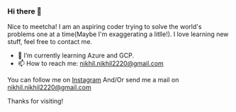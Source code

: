 ### Hi there 👋

Nice to meetcha!
I am an aspiring coder trying to solve the world's problems one at a time(Maybe I'm exaggerating a litlle!). I love learning new stuff, feel free to contact me.

- 🌱 I’m currently learning Azure and GCP.
- 📫 How to reach me: nikhil.nikhil2220@gmail.com

You can follow me on [Instagram](https://www.instagram.com/nikh__stagram/)
And/Or send me a mail on nikhil.nikhil2220@gmail.com

Thanks for visiting!

<!--
**NikhilIguess/NikhilIguess** is a ✨ _special_ ✨ repository because its `README.md` (this file) appears on your GitHub profile.

Here are some ideas to get you started:

- 🔭 I’m currently working on ...
- 🌱 I’m currently learning ...
- 👯 I’m looking to collaborate on ...
- 🤔 I’m looking for help with ...
- 💬 Ask me about ...
- 📫 How to reach me: ...
- 😄 Pronouns: ...
- ⚡ Fun fact: ...
-->
